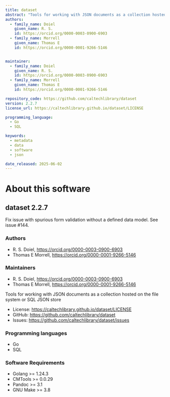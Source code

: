 ```yaml
---
title: dataset
abstract: "Tools for working with JSON documents as a collection hosted on the file system or SQL JSON store"
authors:
  - family_name: Doiel
    given_name: R. S.
    id: https://orcid.org/0000-0003-0900-6903
  - family_name: Morrell
    given_name: Thomas E
    id: https://orcid.org/0000-0001-9266-5146


maintainer:
  - family_name: Doiel
    given_name: R. S.
    id: https://orcid.org/0000-0003-0900-6903
  - family_name: Morrell
    given_name: Thomas E
    id: https://orcid.org/0000-0001-9266-5146

repository_code: https://github.com/caltechlibrary/dataset
version: 2.2.7
license_url: https://caltechlibrary.github.io/dataset/LICENSE

programming_language:
  - Go
  - SQL

keywords:
  - metadata
  - data
  - software
  - json

date_released: 2025-06-02
---
```


About this software
===================

## dataset 2.2.7

Fix issue with spurious form validation without a defined data model. See issue #144.

### Authors

- R. S. Doiel, <https://orcid.org/0000-0003-0900-6903>
- Thomas E Morrell, <https://orcid.org/0000-0001-9266-5146>




### Maintainers

- R. S. Doiel, <https://orcid.org/0000-0003-0900-6903>
- Thomas E Morrell, <https://orcid.org/0000-0001-9266-5146>


Tools for working with JSON documents as a collection hosted on the file system or SQL JSON store

- License: <https://caltechlibrary.github.io/dataset/LICENSE>
- GitHub: <https://github.com/caltechlibrary/dataset>
- Issues: <https://github.com/caltechlibrary/dataset/issues>

### Programming languages

- Go
- SQL




### Software Requirements

- Golang &gt;&#x3D; 1.24.3
- CMTools &gt;&#x3D; 0.0.29
- Pandoc &gt;&#x3D; 3.1
- GNU Make &gt;&#x3D; 3.8




